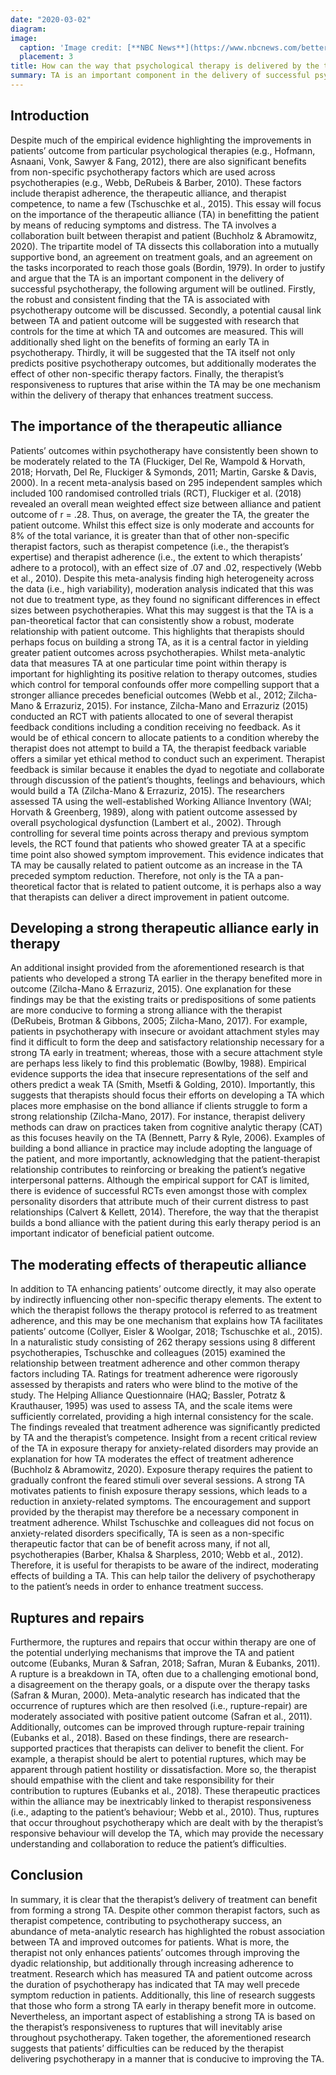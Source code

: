 ```yaml
---
date: "2020-03-02"
diagram: 
image:
  caption: 'Image credit: [**NBC News**](https://www.nbcnews.com/better/lifestyle/how-break-your-therapist-learn-something-it-ncna980581)'
  placement: 3
title: How can the way that psychological therapy is delivered by the therapist enhance the benefits for the patient?
summary: TA is an important component in the delivery of successful psychotherapy.
---
```


## Introduction

Despite much of the empirical evidence highlighting the improvements in patients’ outcome from particular psychological therapies (e.g., Hofmann, Asnaani, Vonk, Sawyer & Fang, 2012), there are also significant benefits from non-specific psychotherapy factors which are used across psychotherapies (e.g., Webb, DeRubeis & Barber, 2010). These factors include therapist adherence, the therapeutic alliance, and therapist competence, to name a few (Tschuschke et al., 2015). This essay will focus on the importance of the therapeutic alliance (TA) in benefitting the patient by means of reducing symptoms and distress. The TA involves a collaboration built between therapist and patient (Buchholz & Abramowitz, 2020). The tripartite model of TA dissects this collaboration into a mutually supportive bond, an agreement on treatment goals, and an agreement on the tasks incorporated to reach those goals (Bordin, 1979). In order to justify and argue that the TA is an important component in the delivery of successful psychotherapy, the following argument will be outlined. Firstly, the robust and consistent finding that the TA is associated with psychotherapy outcome will be discussed. Secondly, a potential causal link between TA and patient outcome will be suggested with research that controls for the time at which TA and outcomes are measured. This will additionally shed light on the benefits of forming an early TA in psychotherapy. Thirdly, it will be suggested that the TA itself not only predicts positive psychotherapy outcomes, but additionally moderates the effect of other non-specific therapy factors. Finally, the therapist’s responsiveness to ruptures that arise within the TA may be one mechanism within the delivery of therapy that enhances treatment success.

## The importance of the therapeutic alliance

Patients’ outcomes within psychotherapy have consistently been shown to be moderately related to the TA (Fluckiger, Del Re, Wampold & Horvath, 2018; Horvath, Del Re, Fluckiger & Symonds, 2011; Martin, Garske & Davis, 2000). In a recent meta-analysis based on 295 independent samples which included 100 randomised controlled trials (RCT), Fluckiger et al. (2018) revealed an overall mean weighted effect size between alliance and patient outcome of r = .28. Thus, on average, the greater the TA, the greater the patient outcome. Whilst this effect size is only moderate and accounts for 8% of the total variance, it is greater than that of other non-specific therapist factors, such as therapist competence (i.e., the therapist’s expertise) and therapist adherence (i.e., the extent to which therapists’ adhere to a protocol), with an effect size of .07 and .02, respectively (Webb et al., 2010). Despite this meta-analysis finding high heterogeneity across the data (i.e., high variability), moderation analysis indicated that this was not due to treatment type, as they found no significant differences in effect sizes between psychotherapies. What this may suggest is that the TA is a pan-theoretical factor that can consistently show a robust, moderate relationship with patient outcome. This highlights that therapists should perhaps focus on building a strong TA, as it is a central factor in yielding greater patient outcomes across psychotherapies. 
Whilst meta-analytic data that measures TA at one particular time point within therapy is important for highlighting its positive relation to therapy outcomes, studies which control for temporal confounds offer more compelling support that a stronger alliance precedes beneficial outcomes (Webb et al., 2012; Zilcha-Mano & Errazuriz, 2015). For instance, Zilcha-Mano and Errazuriz (2015) conducted an RCT with patients allocated to one of several therapist feedback conditions including a condition receiving no feedback. As it would be of ethical concern to allocate patients to a condition whereby the therapist does not attempt to build a TA, the therapist feedback variable offers a similar yet ethical method to conduct such an experiment. Therapist feedback is similar because it enables the dyad to negotiate and collaborate through discussion of the patient’s thoughts, feelings and behaviours, which would build a TA (Zilcha-Mano & Errazuriz, 2015). The researchers assessed TA using the well-established Working Alliance Inventory (WAI; Horvath & Greenberg, 1989), along with patient outcome assessed by overall psychological dysfunction (Lambert et al., 2002). Through controlling for several time points across therapy and previous symptom levels, the RCT found that patients who showed greater TA at a specific time point also showed symptom improvement. This evidence indicates that TA may be causally related to patient outcome as an increase in the TA preceded symptom reduction. Therefore, not only is the TA a pan-theoretical factor that is related to patient outcome, it is perhaps also a way that therapists can deliver a direct improvement in patient outcome. 

## Developing a strong therapeutic alliance early in therapy

An additional insight provided from the aforementioned research is that patients who developed a strong TA earlier in the therapy benefited more in outcome (Zilcha-Mano & Errazuriz, 2015). One explanation for these findings may be that the existing traits or predispositions of some patients are more conducive to forming a strong alliance with the therapist (DeRubeis, Brotman & Gibbons, 2005; Zilcha-Mano, 2017). For example, patients in psychotherapy with insecure or avoidant attachment styles may find it difficult to form the deep and satisfactory relationship necessary for a strong TA early in treatment; whereas, those with a secure attachment style are perhaps less likely to find this problematic (Bowlby, 1988). Empirical evidence supports the idea that insecure representations of the self and others predict a weak TA (Smith, Msetfi & Golding, 2010). Importantly, this suggests that therapists should focus their efforts on developing a TA which places more emphasise on the bond alliance if clients struggle to form a strong relationship (Zilcha-Mano, 2017). For instance, therapist delivery methods can draw on practices taken from cognitive analytic therapy (CAT) as this focuses heavily on the TA (Bennett, Parry & Ryle, 2006). Examples of building a bond alliance in practice may include adopting the language of the patient, and more importantly, acknowledging that the patient-therapist relationship contributes to reinforcing or breaking the patient’s negative interpersonal patterns. Although the empirical support for CAT is limited, there is evidence of successful RCTs even amongst those with complex personality disorders that attribute much of their current distress to past relationships (Calvert & Kellett, 2014). Therefore, the way that the therapist builds a bond alliance with the patient during this early therapy period is an important indicator of beneficial patient outcome.

## The moderating effects of therapeutic alliance

In addition to TA enhancing patients’ outcome directly, it may also operate by indirectly influencing other non-specific therapy elements. The extent to which the therapist follows the therapy protocol is referred to as treatment adherence, and this may be one mechanism that explains how TA facilitates patients’ outcome (Collyer, Eisler & Woolgar, 2018; Tschuschke et al., 2015). In a naturalistic study consisting of 262 therapy sessions using 8 different psychotherapies, Tschuschke and colleagues (2015) examined the relationship between treatment adherence and other common therapy factors including TA. Ratings for treatment adherence were rigorously assessed by therapists and raters who were blind to the motive of the study. The Helping Alliance Questionnaire (HAQ; Bassler, Potratz & Krauthauser, 1995) was used to assess TA, and the scale items were sufficiently correlated, providing a high internal consistency for the scale. The findings revealed that treatment adherence was significantly predicted by TA and the therapist’s competence. Insight from a recent critical review of the TA in exposure therapy for anxiety-related disorders may provide an explanation for how TA moderates the effect of treatment adherence (Buchholz & Abramowitz, 2020). Exposure therapy requires the patient to gradually confront the feared stimuli over several sessions. A strong TA motivates patients to finish exposure therapy sessions, which leads to a reduction in anxiety-related symptoms. The encouragement and support provided by the therapist may therefore be a necessary component in treatment adherence. Whilst Tschuschke and colleagues did not focus on anxiety-related disorders specifically, TA is seen as a non-specific therapeutic factor that can be of benefit across many, if not all, psychotherapies (Barber, Khalsa & Sharpless, 2010; Webb et al., 2012). Therefore, it is useful for therapists to be aware of the indirect, moderating effects of building a TA. This can help tailor the delivery of psychotherapy to the patient’s needs in order to enhance treatment success.

## Ruptures and repairs

Furthermore, the ruptures and repairs that occur within therapy are one of the potential underlying mechanisms that improve the TA and patient outcome (Eubanks, Muran & Safran, 2018; Safran, Muran & Eubanks, 2011). A rupture is a breakdown in TA, often due to a challenging emotional bond, a disagreement on the therapy goals, or a dispute over the therapy tasks (Safran & Muran, 2000). Meta-analytic research has indicated that the occurrence of ruptures which are then resolved (i.e., rupture-repair) are moderately associated with positive patient outcome (Safran et al., 2011). Additionally, outcomes can be improved through rupture-repair training (Eubanks et al., 2018). Based on these findings, there are research-supported practices that therapists can deliver to benefit the client. For example, a therapist should be alert to potential ruptures, which may be apparent through patient hostility or dissatisfaction. More so, the therapist should empathise with the client and take responsibility for their contribution to ruptures (Eubanks et al., 2018). These therapeutic practices within the alliance may be inextricably linked to therapist responsiveness (i.e., adapting to the patient’s behaviour; Webb et al., 2010). Thus, ruptures that occur throughout psychotherapy which are dealt with by the therapist’s responsive behaviour will develop the TA, which may provide the necessary understanding and collaboration to reduce the patient’s difficulties. 

## Conclusion

In summary, it is clear that the therapist’s delivery of treatment can benefit from forming a strong TA. Despite other common therapist factors, such as therapist competence, contributing to psychotherapy success, an abundance of meta-analytic research has highlighted the robust association between TA and improved outcomes for patients. What is more, the therapist not only enhances patients’ outcomes through improving the dyadic relationship, but additionally through increasing adherence to treatment. Research which has measured TA and patient outcome across the duration of psychotherapy has indicated that TA may well precede symptom reduction in patients. Additionally, this line of research suggests that those who form a strong TA early in therapy benefit more in outcome.  Nevertheless, an important aspect of establishing a strong TA is based on the therapist’s responsiveness to ruptures that will inevitably arise throughout psychotherapy. Taken together, the aforementioned research suggests that patients’ difficulties can be reduced by the therapist delivering psychotherapy in a manner that is conducive to improving the TA.

